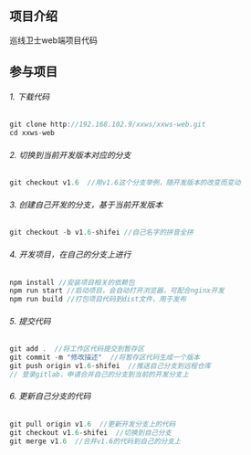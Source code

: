 ## 项目介绍

巡线卫士web端项目代码



## 参与项目

###### 1. 下载代码

``` javascript
git clone http://192.168.102.9/xxws/xxws-web.git
cd xxws-web
```

###### 2. 切换到当前开发版本对应的分支

``` java
git checkout v1.6  //用v1.6这个分支举例，随开发版本的改变而变动
```
###### 3. 创建自己开发的分支，基于当前开发版本

``` java
git checkout -b v1.6-shifei //自己名字的拼音全拼
```
###### 4. 开发项目，在自己的分支上进行

``` java
npm install //安装项目相关的依赖包
npm run start //启动项目，会自动打开浏览器，可配合nginx开发
npm run build //打包项目代码到dist文件，用于发布
```

###### 5. 提交代码

``` java
git add .  //将工作区代码提交到暂存区
git commit -m "修改描述"  //将暂存区代码生成一个版本
git push origin v1.6-shifei  //推送自己分支到远程仓库
// 登录gitlab，申请合并自己的分支到当前的开发分支上
```


###### 6. 更新自己分支的代码

``` java
git pull origin v1.6  //更新开发分支上的代码
git checkout v1.6-shifei  //切换到自己分支
git merge v1.6  //合并v1.6的代码到自己的分支上
```

